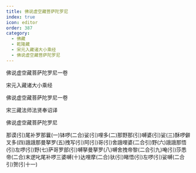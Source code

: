 ```yaml
---
title: 佛说虚空藏菩萨陀罗尼
index: true
icon: editor
order: 387
category:
  - 佛藏
  - 乾隆藏
  - 宋元入藏诸大小乘经
  - 佛说虚空藏菩萨陀罗尼
---
```


佛说虚空藏菩萨陀罗尼一卷  

宋元入藏诸大小乘经  

佛说虚空藏菩萨陀罗尼一卷  

宋三藏法师法贤奉诏译  

佛说虚空藏菩萨陀罗尼  

那谟(引)尾补罗那曩(一)钵啰(二合)娑(引)哩多(二)那野那(引)嚩婆(引)娑(三)酥啰僻叉多(四)誐誐那曼拏罗(五)拽写(引)阿(引)哥(引)舍誐哩婆(二合引)野(六)誐誐那悟(引)左啰(引)野(七)萨哥罗部(引)嚩拏曼拏罗(八)嚩舍拽帝黎(二合引九)唵(引)莎悉帝(二合)末逻叱尾补啰三婆嚩(十)达哩摩(二合)驮(引)睹悟(引)左啰(引)娑嚩(二合引)贺(引十一)  
